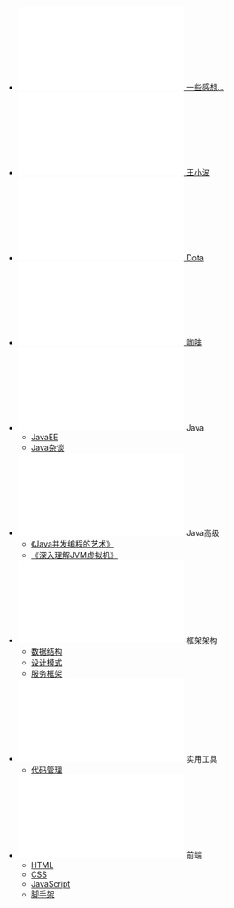 * [<embed src="/_media/文章-写感想.svg" type="image/svg+xml" /> 一些感想...](/感想/)
* [<embed src="/_media/文学.svg" type="image/svg+xml" /> 王小波](/王小波/)
* [<embed src="/_media/dota.svg" type="image/svg+xml" /> Dota](https://space.bilibili.com/1475759?spm_id_from=333.337.0.0)
* [<embed src="/_media/咖啡.svg" type="image/svg+xml" /> 咖啡](https://space.bilibili.com/484236537?spm_id_from=333.337.0.0)
* <embed src="/_media/java.svg" type="image/svg+xml" /> Java
    * [JavaEE](/Java/JavaEE/)
    * [Java杂谈](/Java/Java杂谈/)
* <embed src="/_media/java.svg" type="image/svg+xml" /> Java高级
    * [《Java并发编程的艺术》](/Java高级/Java并发编程的艺术/)
    * [《深入理解JVM虚拟机》](/Java高级/深入理解JVM虚拟机/)
* <embed src="/_media/架构.svg" type="image/svg+xml" /> 框架架构
    * [数据结构](/框架架构/数据结构/)
    * [设计模式](/框架架构/设计模式/)
    * [服务框架](/框架架构/服务框架/)
* <embed src="/_media/工具.svg" type="image/svg+xml" /> 实用工具
    * [代码管理](/实用工具/代码管理/)
* <embed src="/_media/前端.svg" type="image/svg+xml" /> 前端
    * [HTML](/前端/HTML/)
    * [CSS](/前端/CSS/)
    * [JavaScript](/前端/JavaScript/)
    * [脚手架](/前端/脚手架/)

